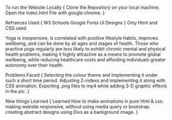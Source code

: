 To run the Website Locally
{
  Clone the Repository on your local machine.
  Open the index.html File with google chrome.
}

Refrances Used
{
  W3 Schools
  Google Fonts
  UI Designs
}
Only Html and CSS used.

Yoga is inexpensive, is correlated with positive lifestyle habits, improves wellbeing, and can be done by all ages and stages of health. 
Those who practice yoga regularly are less likely to exhibit chronic mental and physical health problems, 
making it highly attractive as a means to promote global wellbeing, 
while reducing healthcare costs and affording individuals greater autonomy over their health.

Problems Faced
{
  Selecting the colour theme and Implementing it under such a short time period.
  Adjusting Z-indexs and implementing it along with CSS animation.
  Exporting .png files to mp4 while adding 3-D graphic effects in the pic.
}

New things Learned
{
  Learned How to make animations in pure html & css.
  making website responsive, without using media query or bootstrap.
  creating abstract designs using Divs as a background image.
}  
  
